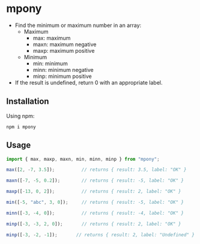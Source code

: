 # mpony
* Find the minimum or maximum number in an array:
    * Maximum
        * max: maximum
        * maxn: maximum negative
        * maxp: maximum positive
    * Minimum
        * min: minimum
        * minn: minimum negative
        * minp: minimum positive
* If the result is undefined, return 0 with an appropriate label. 

## Installation
Using npm:
```
npm i mpony
```

## Usage
```Typescript
import { max, maxp, maxn, min, minn, minp } from "mpony";

max([2, -7, 3.5]);          // returns { result: 3.5, label: "OK" }

maxn([-7, -5, 0.2]);        // returns { result: -5, label: "OK" }

maxp([-13, 0, 2]);          // returns { result: 2, label: "OK" }

min([-5, "abc", 3, 0]);     // returns { result: -5, label: "OK" }

minn([-3, -4, 0]);          // returns { result: -4, label: "OK" }

minp([-3, -3, 2, 0]);       // returns { result: 2, label: "OK" }

minp([-3, -2, -1]);       // returns { result: 2, label: "Undefined" }
```